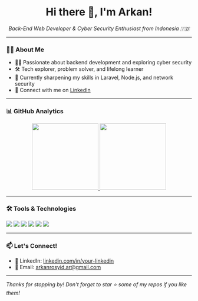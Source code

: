 <h1 align="center">Hi there 👋, I'm Arkan!</h1>

<p align="center">
  <em>Back-End Web Developer & Cyber Security Enthusiast from Indonesia 🇮🇩</em>
</p>

---

### 🧑‍💻 About Me
- 👨‍💻 Passionate about backend development and exploring cyber security
- 🛠️ Tech explorer, problem solver, and lifelong learner
- 🌱 Currently sharpening my skills in Laravel, Node.js, and network security
- 🔗 Connect with me on [LinkedIn](https://www.linkedin.com/in/arkanrosyid/) <!-- Replace with your actual LinkedIn URL -->

---

### 📊 GitHub Analytics

<p align="center">
  <a href="https://github.com/arkanrosyid">
    <img height="180em" src="https://github-readme-stats-eight-theta.vercel.app/api?username=arkanrosyid&show_icons=true&theme=algolia&include_all_commits=true&count_private=true"/>
    <img height="180em" src="https://github-readme-stats-eight-theta.vercel.app/api/top-langs/?username=arkanrosyid&layout=compact&langs_count=8&theme=algolia"/>
  </a>
</p>

---

### 🛠️ Tools & Technologies
<p>
  <img src="https://img.shields.io/badge/Laravel-F55247?style=for-the-badge&logo=laravel&logoColor=white"/>
  <img src="https://img.shields.io/badge/Node.js-3C873A?style=for-the-badge&logo=node.js&logoColor=white"/>
  <img src="https://img.shields.io/badge/PostgreSQL-336791?style=for-the-badge&logo=postgresql&logoColor=white"/>
  <img src="https://img.shields.io/badge/TailwindCSS-38B2AC?style=for-the-badge&logo=tailwind-css&logoColor=white"/>
  <img src="https://img.shields.io/badge/Linux-FCC624?style=for-the-badge&logo=linux&logoColor=black"/>
  <img src="https://img.shields.io/badge/Git-F05032?style=for-the-badge&logo=git&logoColor=white"/>
</p>

---

### 📫 Let's Connect!
- 🔗 LinkedIn: [linkedin.com/in/your-linkedin](https://www.linkedin.com/in/arkanrosyid/) <!-- Replace with your actual LinkedIn -->
- 📧 Email: arkanrosyid.ar@gmail.com <!-- Optional -->

---

_Thanks for stopping by! Don't forget to star ⭐ some of my repos if you like them!_
